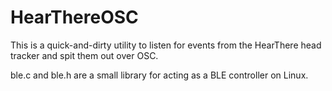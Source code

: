 HearThereOSC
============

This is a quick-and-dirty utility to listen for events from the HearThere head
tracker  and spit them out over OSC.

ble.c and ble.h are a small library for acting as a BLE controller on Linux.

